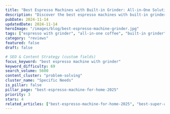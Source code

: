 ```yaml
---
title: "Best Espresso Machines with Built-in Grinder: All-in-One Solutions"
description: "Discover the best espresso machines with built-in grinders. Save space and ensure freshly ground coffee with these all-in-one solutions."
pubDate: 2024-11-14
updatedDate: 2024-11-14
heroImage: "/images/blog/best-espresso-machine-grinder.jpg"
tags: ["espresso with grinder", "all-in-one coffee", "built-in grinder", "space saving"]
category: "reviews"
featured: false
draft: false

# SEO & Content Strategy (custom fields)
focus_keyword: "best espresso machine with grinder"
keyword_difficulty: 69
search_volume: 5600
content_cluster: "problem-solving"
cluster_name: "Specific Needs"
is_pillar: false
pillar_page: "best-espresso-machine-for-home-2025"
priority: 3
stars: 4
related_articles: ["best-espresso-machine-for-home-2025", "best-super-automatic-espresso-machine", "espresso-grinder-guide"]
---
```



